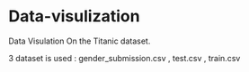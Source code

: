 # Data-visulization
Data Visulation On the Titanic dataset.

3 dataset is used : gender_submission.csv , test.csv , train.csv
